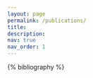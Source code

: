 ```yaml
---
layout: page
permalink: /publications/
title:
description:
nav: true
nav_order: 1
---
```


<!-- _pages/publications.md -->
<div class="publications">

{% bibliography %}

</div>
